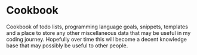 # Cookbook
Cookbook of todo lists, programming language goals, snippets, templates and a place to store any other miscellaneous data that may be useful in my coding journey. Hopefully over time this will become a decent knowledge base that may possibly be useful to other people.


